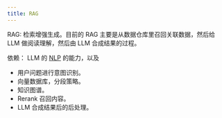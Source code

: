 ```yaml
---
title: RAG
---
```

RAG: 检索增强生成。目前的 RAG 主要是从数据仓库里召回关联数据，然后给 LLM 做阅读理解，然后由 LLM 合成结果的过程。

依赖： LLM 的 [NLP](../skill/nlp/readme.md) 的能力，以及
* 用户问题进行意图识别。
* 向量数据库，分段策略。
* 知识图谱。
* Rerank 召回内容。
* LLM 合成结果后的后处理。